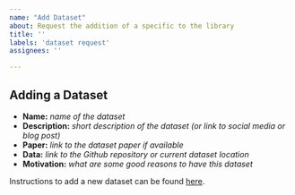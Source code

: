 ```yaml
---
name: "Add Dataset"
about: Request the addition of a specific to the library
title: ''
labels: 'dataset request'
assignees: ''

---
```


## Adding a Dataset
- **Name:** *name of the dataset*
- **Description:** *short description of the dataset (or link to social media or blog post)*
- **Paper:** *link to the dataset paper if available*
- **Data:** *link to the Github repository or current dataset location*
- **Motivation:** *what are some good reasons to have this dataset*

Instructions to add a new dataset can be found [here](https://huggingface.co/docs/datasets/share_dataset.html).
